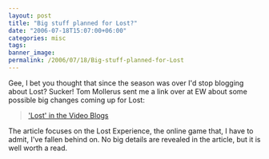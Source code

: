```yaml
---
layout: post
title: "Big stuff planned for Lost?"
date: "2006-07-18T15:07:00+06:00"
categories: misc 
tags: 
banner_image: 
permalink: /2006/07/18/Big-stuff-planned-for-Lost
---
```


Gee, I bet you thought that since the season was over I'd stop blogging about Lost? Sucker! Tom Mollerus sent me a link over at EW about some possible big changes coming up for Lost:

<blockquote>
<a href="http://www.ew.com/ew/article/commentary/0,6115,1215341_3_0_,00.html">'Lost' in the Video Blogs</a>
</blockquote>

The article focuses on the Lost Experience, the online game that, I have to admit, I've fallen behind on. No big details are revealed in the article, but it is well worth a read.